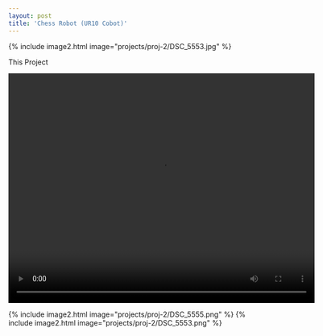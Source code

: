 ```yaml
---
layout: post
title: 'Chess Robot (UR10 Cobot)'
---
```


{% include image2.html image="projects/proj-2/DSC_5553.jpg" %}

This Project


<video width="608" height="456" style="text-align: center" controls>
  <source src="{{ site.github.url }}/assets/img/projects/proj-2/IMG_2541.mp4" type="video/mp4">
</video>

{% include image2.html image="projects/proj-2/DSC_5555.png" %}
{% include image2.html image="projects/proj-2/DSC_5553.png" %}


